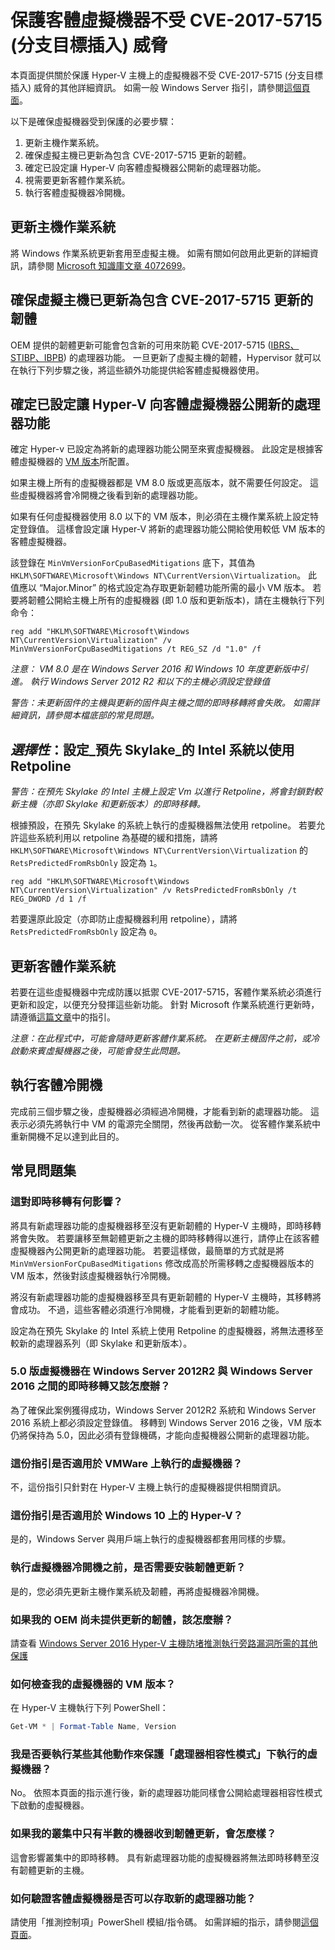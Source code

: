 # <a name="protecting-guest-virtual-machines-from-cve-2017-5715-branch-target-injection"></a>保護客體虛擬機器不受 CVE-2017-5715 (分支目標插入) 威脅

本頁面提供關於保護 Hyper-V 主機上的虛擬機器不受 CVE-2017-5715 (分支目標插入) 威脅的其他詳細資訊。  如需一般 Windows Server 指引，請參閱[這個頁面](https://support.microsoft.com/help/4072698/windows-server-guidance-to-protect-against-the-speculative-execution)。

以下是確保虛擬機器受到保護的必要步驟：

1. 更新主機作業系統。
2. 確保虛擬主機已更新為包含 CVE-2017-5715 更新的韌體。
3. 確定已設定讓 Hyper-V 向客體虛擬機器公開新的處理器功能。
4. 視需要更新客體作業系統。 
5. 執行客體虛擬機器冷開機。

## <a name="update-the-host-operating-system"></a>更新主機作業系統

將 Windows 作業系統更新套用至虛擬主機。 如需有關如何啟用此更新的詳細資訊，請參閱 [Microsoft 知識庫文章 4072699](https://support.microsoft.com/help/4072699)。

## <a name="ensure-the-virtualization-host-has-been-updated-to-firmware-which-contains-updates-for-cve-2017-5715"></a>確保虛擬主機已更新為包含 CVE-2017-5715 更新的韌體

OEM 提供的韌體更新可能會包含新的可用來防範 CVE-2017-5715 ([IBRS、STIBP、IBPB](https://newsroom.intel.com/wp-content/uploads/sites/11/2018/01/Intel-Analysis-of-Speculative-Execution-Side-Channels.pdf)) 的處理器功能。  一旦更新了虛擬主機的韌體，Hypervisor 就可以在執行下列步驟之後，將這些額外功能提供給客體虛擬機器使用。

## <a name="ensure-hyper-v-is-configured-to-expose-new-processor-capabilities-to-guest-virtual-machines"></a>確定已設定讓 Hyper-V 向客體虛擬機器公開新的處理器功能

確定 Hyper-v 已設定為將新的處理器功能公開至來賓虛擬機器。  此設定是根據客體虛擬機器的 [VM 版本](https://docs.microsoft.com/windows-server/virtualization/hyper-v/deploy/upgrade-virtual-machine-version-in-hyper-v-on-windows-or-windows-server)所配置。 

如果主機上所有的虛擬機器都是 VM 8.0 版或更高版本，就不需要任何設定。  這些虛擬機器將會冷開機之後看到新的處理器功能。

如果有任何虛擬機器使用 8.0 以下的 VM 版本，則必須在主機作業系統上設定特定登錄值。  這樣會設定讓 Hyper-V 將新的處理器功能公開給使用較低 VM 版本的客體虛擬機器。

該登錄在 `MinVmVersionForCpuBasedMitigations` 底下，其值為 `HKLM\SOFTWARE\Microsoft\Windows NT\CurrentVersion\Virtualization`。  此值應以 “Major.Minor” 的格式設定為存取更新韌體功能所需的最小 VM 版本。  若要將韌體公開給主機上所有的虛擬機器 (即 1.0 版和更新版本)，請在主機執行下列命令： 

```
reg add "HKLM\SOFTWARE\Microsoft\Windows NT\CurrentVersion\Virtualization" /v MinVmVersionForCpuBasedMitigations /t REG_SZ /d "1.0" /f
```
*注意： VM 8.0 是在 Windows Server 2016 和 Windows 10 年度更新版中引進。 執行 Windows Server 2012 R2 和以下的主機必須設定登錄值*

*警告：未更新固件的主機與更新的固件與主機之間的即時移轉將會失敗。 如需詳細資訊，請參閱本檔底部的常見問題。*

## <a name="optional-configure-_pre-skylake_-intel-systems-to-use-retpoline"></a>*選擇性*：設定_預先 Skylake_的 Intel 系統以使用 Retpoline

*警告：在預先 Skylake 的 Intel 主機上設定 Vm 以進行 Retpoline，將會封鎖對較新主機（亦即 Skylake 和更新版本）的即時移轉。*

根據預設，在預先 Skylake 的系統上執行的虛擬機器無法使用 retpoline。  若要允許這些系統利用以 retpoline 為基礎的緩和措施，請將 `HKLM\SOFTWARE\Microsoft\Windows NT\CurrentVersion\Virtualization` 的 `RetsPredictedFromRsbOnly` 設定為 `1`。 

```
reg add "HKLM\SOFTWARE\Microsoft\Windows NT\CurrentVersion\Virtualization" /v RetsPredictedFromRsbOnly /t REG_DWORD /d 1 /f
```

若要還原此設定（亦即防止虛擬機器利用 retpoline），請將 `RetsPredictedFromRsbOnly` 設定為 `0`。

## <a name="update-the-guest-operating-system"></a>更新客體作業系統

若要在這些虛擬機器中完成防護以抵禦 CVE-2017-5715，客體作業系統必須進行更新和設定，以便充分發揮這些新功能。  針對 Microsoft 作業系統進行更新時，請遵循[這篇文章](https://support.microsoft.com/help/4072698/windows-server-guidance-to-protect-against-the-speculative-execution)中的指引。

*注意：在此程式中，可能會隨時更新客體作業系統。 在更新主機固件之前，或冷啟動來賓虛擬機器之後，可能會發生此問題。*

## <a name="perform-a-cold-boot-of-the-guest"></a>執行客體冷開機

完成前三個步驟之後，虛擬機器必須經過冷開機，才能看到新的處理器功能。  這表示必須先將執行中 VM 的電源完全關閉，然後再啟動一次。  從客體作業系統中重新開機不足以達到此目的。

## <a name="frequently-asked-questions"></a>常見問題集

### <a name="how-does-this-impact-live-migration"></a>這對即時移轉有何影響？

將具有新處理器功能的虛擬機器移至沒有更新韌體的 Hyper-V 主機時，即時移轉將會失敗。  若要讓移至無韌體更新之主機的即時移轉得以進行，請停止在該客體虛擬機器內公開更新的處理器功能。  若要這樣做，最簡單的方式就是將 `MinVmVersionForCpuBasedMitigations` 修改成高於所需移轉之虛擬機器版本的 VM 版本，然後對該虛擬機器執行冷開機。

將沒有新處理器功能的虛擬機器移至具有更新韌體的 Hyper-V 主機時，其移轉將會成功。  不過，這些客體必須進行冷開機，才能看到更新的韌體功能。

設定為在預先 Skylake 的 Intel 系統上使用 Retpoline 的虛擬機器，將無法遷移至較新的處理器系列（即 Skylake 和更新版本）。

### <a name="what-about-live-migration-of-version-50-virtual-machines-between-windows-server-2012r2-and-windows-server-2016"></a>5\.0 版虛擬機器在 Windows Server 2012R2 與 Windows Server 2016 之間的即時移轉又該怎麼辦？
為了確保此案例獲得成功，Windows Server 2012R2 系統和 Windows Server 2016 系統上都必須設定登錄值。  移轉到 Windows Server 2016 之後，VM 版本仍將保持為 5.0，因此必須有登錄機碼，才能向虛擬機器公開新的處理器功能。  

### <a name="does-this-guidance-apply-to-virtual-machines-running-on-vmware"></a>這份指引是否適用於 VMWare 上執行的虛擬機器？
不，這份指引只針對在 Hyper-V 主機上執行的虛擬機器提供相關資訊。

### <a name="does-this-guidance-apply-to-hyper-v-on-windows-10"></a>這份指引是否適用於 Windows 10 上的 Hyper-V？
是的，Windows Server 與用戶端上執行的虛擬機器都套用同樣的步驟。

### <a name="do-i-need-to-install-the-firmware-updates-before-performing-a-cold-boot-of-the-virtual-machines"></a>執行虛擬機器冷開機之前，是否需要安裝韌體更新？
是的，您必須先更新主機作業系統及韌體，再將虛擬機器冷開機。

### <a name="what-can-i-do-if-my-oem-does-not-yet-provide-an-updated-firmware"></a>如果我的 OEM 尚未提供更新的韌體，該怎麼辦？
請查看 [Windows Server 2016 Hyper-V 主機防堵推測執行旁路漏洞所需的其他保護](https://docs.microsoft.com/virtualization/hyper-v-on-windows/CVE-2017-5715-and-hyper-v-hosts)

### <a name="how-do-i-check-the-vm-version-for-my-virtual-machines"></a>如何檢查我的虛擬機器的 VM 版本？
在 Hyper-V 主機執行下列 PowerShell：
``` PowerShell
Get-VM * | Format-Table Name, Version  
```

### <a name="do-i-need-to-do-something-different-to-protect-virtual-machines-running-under-processor-compatibility-mode"></a>我是否要執行某些其他動作來保護「處理器相容性模式」下執行的虛擬機器？
No。  依照本頁面的指示進行後，新的處理器功能同樣會公開給處理器相容性模式下啟動的虛擬機器。

### <a name="what-if-only-half-of-the-machines-in-my-cluster-have-received-a-firmware-update"></a>如果我的叢集中只有半數的機器收到韌體更新，會怎麼樣？
這會影響叢集中的即時移轉。  具有新處理器功能的虛擬機器將無法即時移轉至沒有韌體更新的主機。  

### <a name="how-can-i-validate-that-the-guest-virtual-machine-has-access-to-the-new-processor-features"></a>如何驗證客體虛擬機器是否可以存取新的處理器功能？
請使用「推測控制項」PowerShell 模組/指令碼。  如需詳細的指示，請參閱[這個頁面](https://support.microsoft.com/help/4072698/windows-server-guidance-to-protect-against-the-speculative-execution)。

